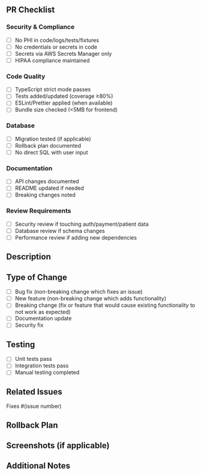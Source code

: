 ## PR Checklist

### Security & Compliance
- [ ] No PHI in code/logs/tests/fixtures
- [ ] No credentials or secrets in code
- [ ] Secrets via AWS Secrets Manager only
- [ ] HIPAA compliance maintained

### Code Quality
- [ ] TypeScript strict mode passes
- [ ] Tests added/updated (coverage ≥80%)
- [ ] ESLint/Prettier applied (when available)
- [ ] Bundle size checked (<5MB for frontend)

### Database
- [ ] Migration tested (if applicable)
- [ ] Rollback plan documented
- [ ] No direct SQL with user input

### Documentation
- [ ] API changes documented
- [ ] README updated if needed
- [ ] Breaking changes noted

### Review Requirements
- [ ] Security review if touching auth/payment/patient data
- [ ] Database review if schema changes
- [ ] Performance review if adding new dependencies

## Description
<!-- Describe your changes in detail -->

## Type of Change
- [ ] Bug fix (non-breaking change which fixes an issue)
- [ ] New feature (non-breaking change which adds functionality)
- [ ] Breaking change (fix or feature that would cause existing functionality to not work as expected)
- [ ] Documentation update
- [ ] Security fix

## Testing
<!-- Describe the tests you ran to verify your changes -->
- [ ] Unit tests pass
- [ ] Integration tests pass
- [ ] Manual testing completed

## Related Issues
<!-- Link to related issues -->
Fixes #(issue number)

## Rollback Plan
<!-- How to rollback if this change causes issues in production -->

## Screenshots (if applicable)
<!-- Add screenshots to help explain your changes -->

## Additional Notes
<!-- Any additional information that reviewers should know -->
